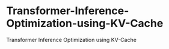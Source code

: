 # Transformer-Inference-Optimization-using-KV-Cache
Transformer Inference Optimization using KV-Cache
